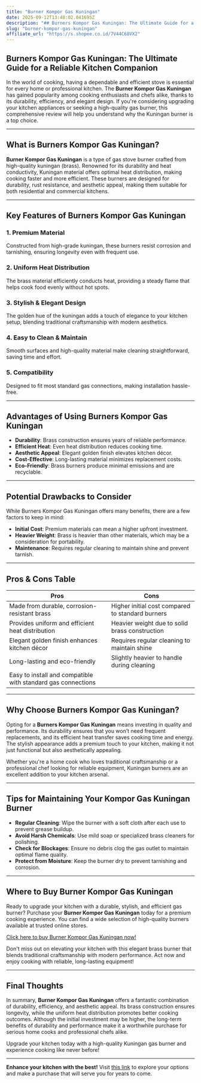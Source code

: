 ```yaml
---
title: "Burner Kompor Gas Kuningan"
date: 2025-09-12T13:48:02.041695Z
description: "## Burners Kompor Gas Kuningan: The Ultimate Guide for a Reliable Kitchen Companion..."
slug: "burner-kompor-gas-kuningan"
affiliate_url: "https://s.shopee.co.id/7V44C68VX2"
---
```

## Burners Kompor Gas Kuningan: The Ultimate Guide for a Reliable Kitchen Companion

In the world of cooking, having a dependable and efficient stove is essential for every home or professional kitchen. The **Burner Kompor Gas Kuningan** has gained popularity among cooking enthusiasts and chefs alike, thanks to its durability, efficiency, and elegant design. If you're considering upgrading your kitchen appliances or seeking a high-quality gas burner, this comprehensive review will help you understand why the Kuningan burner is a top choice.

---

## What is Burners Kompor Gas Kuningan?

**Burner Kompor Gas Kuningan** is a type of gas stove burner crafted from high-quality kuningan (brass). Renowned for its durability and heat conductivity, Kuningan material offers optimal heat distribution, making cooking faster and more efficient. These burners are designed for durability, rust resistance, and aesthetic appeal, making them suitable for both residential and commercial kitchens.

---

## Key Features of Burners Kompor Gas Kuningan

### 1. Premium Material
Constructed from high-grade kuningan, these burners resist corrosion and tarnishing, ensuring longevity even with frequent use.

### 2. Uniform Heat Distribution
The brass material efficiently conducts heat, providing a steady flame that helps cook food evenly without hot spots.

### 3. Stylish & Elegant Design
The golden hue of the kuningan adds a touch of elegance to your kitchen setup, blending traditional craftsmanship with modern aesthetics.

### 4. Easy to Clean & Maintain
Smooth surfaces and high-quality material make cleaning straightforward, saving time and effort.

### 5. Compatibility
Designed to fit most standard gas connections, making installation hassle-free.

---

## Advantages of Using Burners Kompor Gas Kuningan

- **Durability**: Brass construction ensures years of reliable performance.
- **Efficient Heat**: Even heat distribution reduces cooking time.
- **Aesthetic Appeal**: Elegant golden finish elevates kitchen décor.
- **Cost-Effective**: Long-lasting material minimizes replacement costs.
- **Eco-Friendly**: Brass burners produce minimal emissions and are recyclable.

---

## Potential Drawbacks to Consider

While Burners Kompor Gas Kuningan offers many benefits, there are a few factors to keep in mind:

- **Initial Cost**: Premium materials can mean a higher upfront investment.
- **Heavier Weight**: Brass is heavier than other materials, which may be a consideration for portability.
- **Maintenance**: Requires regular cleaning to maintain shine and prevent tarnish.

---

## Pros & Cons Table

| Pros                                               | Cons                                              |
|----------------------------------------------------|---------------------------------------------------|
| Made from durable, corrosion-resistant brass     | Higher initial cost compared to standard burners |
| Provides uniform and efficient heat distribution | Heavier weight due to solid brass construction  |
| Elegant golden finish enhances kitchen décor   | Requires regular cleaning to maintain shine   |
| Long-lasting and eco-friendly                     | Slightly heavier to handle during cleaning    |
| Easy to install and compatible with standard gas connections |                                                   |

---

## Why Choose Burners Kompor Gas Kuningan?

Opting for a **Burners Kompor Gas Kuningan** means investing in quality and performance. Its durability ensures that you won’t need frequent replacements, and its efficient heat transfer saves cooking time and energy. The stylish appearance adds a premium touch to your kitchen, making it not just functional but also aesthetically appealing.

Whether you're a home cook who loves traditional craftsmanship or a professional chef looking for reliable equipment, Kuningan burners are an excellent addition to your kitchen arsenal.

---

## Tips for Maintaining Your Kompor Gas Kuningan Burner

- **Regular Cleaning**: Wipe the burner with a soft cloth after each use to prevent grease buildup.
- **Avoid Harsh Chemicals**: Use mild soap or specialized brass cleaners for polishing.
- **Check for Blockages**: Ensure no debris clog the gas outlet to maintain optimal flame quality.
- **Protect from Moisture**: Keep the burner dry to prevent tarnishing and corrosion.

---

## Where to Buy Burner Kompor Gas Kuningan

Ready to upgrade your kitchen with a durable, stylish, and efficient gas burner? Purchase your **Burner Kompor Gas Kuningan** today for a premium cooking experience. You can find a wide selection of high-quality burners available at trusted online stores.

[Click here to buy Burner Kompor Gas Kuningan now!](https://s.shopee.co.id/7V44C68VX2)

Don't miss out on elevating your kitchen with this elegant brass burner that blends traditional craftsmanship with modern performance. Act now and enjoy cooking with reliable, long-lasting equipment!

---

## Final Thoughts

In summary, **Burner Kompor Gas Kuningan** offers a fantastic combination of durability, efficiency, and aesthetic appeal. Its brass construction ensures longevity, while the uniform heat distribution promotes better cooking outcomes. Although the initial investment may be higher, the long-term benefits of durability and performance make it a worthwhile purchase for serious home cooks and professional chefs alike.

Upgrade your kitchen today with a high-quality Kuningan gas burner and experience cooking like never before!

---

**Enhance your kitchen with the best!** Visit [this link](https://s.shopee.co.id/7V44C68VX2) to explore your options and make a purchase that will serve you for years to come.